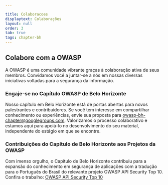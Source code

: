 ```yaml
---

title: Colaboracoes
displaytext: Colaborações
layout: null
order: 3
tab: true
tags: chapter-bh
---
```


## Colabore com a OWASP

A OWASP é uma comunidade vibrante graças à colaboração ativa de seus membros. Convidamos você a juntar-se a nós em nossas diversas iniciativas voltadas para a segurança da informação.

### Engaje-se no Capítulo OWASP de Belo Horizonte

Nosso capítulo em Belo Horizonte está de portas abertas para novos palestrantes e contribuidores. Se você tem interesse em compartilhar conhecimento ou experiências, envie sua proposta para [owasp-bh-chapter@googlegroups.com](mailto:owasp-bh-chapter@googlegroups.com). Valorizamos o processo colaborativo e estamos aqui para apoiá-lo no desenvolvimento do seu material, independente do estágio em que se encontre.

### Contribuições do Capítulo de Belo Horizonte aos Projetos da OWASP

Com imenso orgulho, o Capítulo de Belo Horizonte contribuiu para a expansão do conhecimento em segurança de aplicações com a tradução para o Português do Brasil do relevante projeto OWASP API Security Top 10. Confira o trabalho: [OWASP API Security Top 10](https://owasp.org/www-project-api-security/)

